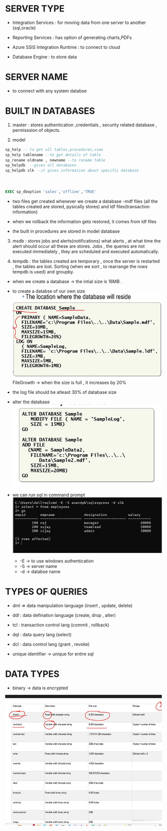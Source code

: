 # SERVER TYPE

- Integration Services : for moving data from one server to another (sql,oracle)

- Reporting Services : has option of generating charts,PDFs

- Azure SSIS Integration Runtime : to connect to cloud 

- Database Engine : to store data 


# SERVER NAME 
- to connect with any system databse

# BUILT IN DATABASES
1. master : stores authentication ,credentials , security related database , permisssion of objects.

2. model
```sql
sp_help -- to get all tables,procedures,view
sp_help tablename --to get details of table
sp_rename oldname , newname --to rename table
sp_helpdb  --gives all databases
sp_helpdb slk --it gives information about specific database



EXEC sp_dboption 'sales','offline','TRUE'
```

- two files get created whenever we create a database -mdf files (all the tables created are stored, pysically stores) and ldf files(transaction information)

- when we rollback the information gets restored, it comes from ldf files


- the built in procedures are stored in model database


3. msdb : stores jobs and alerts(notifications)
what alerts , at what time the alert should occur all these are stores. Jobs , the queries are not executed immediately , they are scheduled and executed automatically.

4. tempdb : the tables created are temporary , once the server is restarted , the tables are lost. Sorting (when we sort , to rearrange the rows tempdb is used) and groupby.


- when we create a database -> the intial size is 16MB .
- to create a databse of our own size
![alt text](image-35.png)
FileGrowth -> when the size is full , it increases by 20% 
- the log file should be atleast 30% of database size

- alter the database
![alt text](image-36.png)

- we can run sql in command prompt
![alt text](image-37.png)

   -  -E -> to use windows authentication
   - -S -> server name
   - -d -> databse name


# TYPES OF QUERIES

- dml => data manipulation language (insert , update, delete)

- ddl : data defination language (create, drop , alter)

- tcl : transaction control lang (commit , rollback)

- dql : data query lang (select)

- dcl : data control lang (grant , revoke)


- unique identifier -> unique for entire sql


# DATA TYPES 
- binary -> data is encrypted 

![alt text](image-38.png)